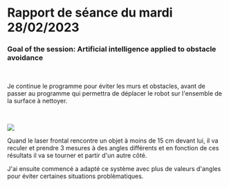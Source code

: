 # Rapport de séance du mardi 28/02/2023

### Goal of the session: Artificial intelligence applied to obstacle avoidance

<br />

Je continue le programme pour éviter les murs et obstacles, avant de passer au programme qui permettra de déplacer le robot sur l'ensemble de la surface à nettoyer.

<br />

![](Annexes/2023-02-28_Code1.jpg)

Quand le laser frontal rencontre un objet à moins de 15 cm devant lui, il va reculer et prendre 3 mesures à des angles différents et en fonction de ces résultats il va se tourner et partir d'un autre côté.

J'ai ensuite commencé a adapté ce système avec plus de valeurs d'angles pour éviter certaines situations problèmatiques.